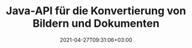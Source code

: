 ---
############################# Static ############################
layout: "product"
date: 2021-04-27T09:31:06+03:00
draft: false

product: "Conversion"
product_tag: "conversion"
platform: "Java"
platform_tag: "java"

############################# Head ############################
head_title: "Java-Dokumentkonvertierungs-API | Konvertieren Sie PDF Word Excel PPTX HTML-Bilder"
head_description: "Java-Dokumentkonvertierungs-API. Konvertieren Sie PDF Word DOC DOCX, Excel-Arbeitsblatt, PPT PPTX, HTML, PSD, MPT MPP, E-Mail MSG EMLX, XML und Bilddateiformate."

############################# Header ############################
title: "Java-API für die Konvertierung von Bildern und Dokumenten"
description: "Native Java-API zur Integration der Dokumentkonvertierungsfunktion in Java-Anwendungen, die mehr als 80 Dokument- und Bilddateiformate unterstützt."
button:
    enable: true
    icon: "fas fa-arrow-down"
    label: "Download kostenlose Testversion"
    link: "https://downloads.groupdocs.com/conversion/java"

############################# SubMenu ############################
submenu:
    enable: true
    
    left:
        img_alt: "GroupDocs.Conversion for Java"
        image: "/border/groupdocs-conversion-java.svg"
        product: "GroupDocs.Conversion"
        platform: "Java"

    middle:
        button:
            # button loop
            - link: "#overview"
              text: "Überblick"

            # button loop
            - link: "#features"
              text: "Merkmale"

            # button loop
            - link: "#support"
              text: "Support"

            # button loop
            - link: "https://products.groupdocs.app/conversion"
              text: "Live Demo"

            # button loop
            - link: "https://purchase.groupdocs.com/pricing/conversion/java"
              text: "Preisgestaltung"

    right:
        link_download: "https://downloads.groupdocs.com/conversion"
        link_learn: "https://docs.groupdocs.com/conversion/java/"
        link_buy: "https://purchase.groupdocs.com"

############################# Überblick ############################
overview:
    enable: true
    content: |
      GroupDocs.Conversion for Java kombiniert einen leistungsstarken Satz von Dokumentenkonvertierungs-APIs, um Bilder und Dokumentformate in Ihren Java-Anwendungen anzuzeigen, ohne dass zusätzliche Software installiert werden muss. Es rastert die Dokumente nativ und konvertiert sie in SVG+HTML+CSS, um die Qualität der Dokumentenanzeige zu verbessern und gleichzeitig eine High-Fidelity-Ausgabe in Echttext zu liefern. Verwenden der Dokumenten-Rendering-API – schnelles Anzeigen von PDF-, HTML-, XML-, Microsoft Office Word-, Excel-Arbeitsblättern, PowerPoint-Präsentationen, Outlook-E-Mails, Visio-Diagrammen, Project, Metadateien, Bildern und verschiedenen anderen Dateiformaten mit Leichtigkeit und weniger Programmierrisiken. Es kann auch passwortgeschützte Dateien anzeigen und nach dem Rendern die Dokumentdarstellung als HTML-, Bild- oder PDF-Formular erhalten. Unsere Dateikonvertierungsbibliothek ist sehr anpassbar, da Sie das gesamte Dokument anzeigen oder teilweise rendern können, um den Prozess zu beschleunigen. Über GroupDocs.Conversion for Java API können Sie Seiten oder bestimmte Zellbereiche in einer Tabelle anzeigen oder sogar eine einzelne Dokumentebene in Formaten wie PDF und CAD rendern.
        
      GroupDocs.Conversion for Java API ermöglicht Ihnen, Dokumente mit/ohne Anmerkungen oder Kommentare für unterstützte Dateiformate zu rendern. Außerdem können Sie benutzerdefinierte Schriftartenverzeichnisse hinzufügen und grundlegende Dokumentinformationen wie Dateityp, Erweiterung, Name, Seitenzahl usw. extrahieren.
        
      GroupDocs.Conversion for Java ist mit allen Java-Versionen kompatibel und unterstützt gängige Betriebssysteme (Windows, Linux, macOS), die Java-Runtime ausführen können.
    tabs:
      enable: true   
      
      ## TAB ONE ##
      tab_one:
        description: |
          Nachfolgend finden Sie eine Übersicht über GroupDocs.Conversion für Java:

        right:
          enable: true
          icon: "fab fa-html5"
          title: "Überblick"
          content: |
            * Dateityp automatisch erkennen
            * Dokumente konvertieren
            * Tabellenkalkulationen konvertieren
            * Konvertieren Sie Präsentationen
            * Konvertieren Sie PDF-Dokumente
            * Rasterbilder konvertieren
            * Konvertieren Sie HTML-Dokumente
            * Konvertieren Sie PSD-Dokumente
            * CAD-Dokumente konvertieren
            * Wasserzeichen konfigurieren
            * Passwortschutz anwenden
            * Maßgeschneiderte Konvertierung
      
      ## TAB TWO ##
      tab_two:
        description: |
          GroupDocs.Conversion für Java unterstützt die Konvertierung zwischen allen gängigen und häufig verwendeten [Dokumentdateiformaten](https://docs.groupdocs.com/conversion/java/supported-document-formats/).

        left:
          enable: true
          table:
            # table loop
            - title: "Konvertieren von:"
              content: |
                * **Dokumente**: DOC, DOCX, DOCM, DOT, DOTX, DOTM, RTF, TXT, ODT, OTT
                * **Tabellen**: XLS, XLSX, XLSM, XLSB, CSV, XLS2003, ODS, TSV, XLT, XLTX, XLTM, XLAM, FODS, SXC
                * **Präsentationen**: PPT, PPTX, PPS, PPSX, ODP, POT, POTX, POTM, PPTM, PPSM, FODP
                * **Bilder**: TIF, TIFF, JPG, JPEG, PNG, GIF, BMP, ICO, DIB, JPC, JPEG-LS, JPEG2000
                * **Tragbar**: PDF, XPS, OXPS, EPUB
                * **HTML**: HTM, HTML, MHTML
                * **Metadateien**: EMZ, WMZ
                * **PhotoShop**: PSD
                * **Projekt**: MPP, MPT, MPX
                * **Ausblick**: PST, OST
                * **E-Mail**: MSG, EML, EMLX
                * **Diagramme**: VSD, VSDX, VSDM, VSS, VSSM, VST, VSTM, VSX, VTX, VDW, VDX, SVG, SVGZ
                * **AutoCAD**: DXF, DWG, DWF, STL, IFC, DWT
                * **PostScript**: EPS, PS, PSL, CGM
                * **CorelDRAW**: CDR, CMX
                * **Andere**: VCF, PLT, LGS, OTG, MD, AI, LOG

        right:
          enable: true
          table:
            # table loop
            - title: "Konvertieren zu:"
              content: |
                * **Dokumente**: DOC, DOCX, DOCM, DOT, DOTX, DOTM, RTF, TXT, ODT, OTT
                * **Tabellen**: XLS, XLSX, XLSM, XLSB, CSV, XLS2003, TSV, XLTX, ODS, XLAM, FODS, DIF, SXC
                * **Präsentationen**: PPT, PPTX, PPS, PPSX, ODP, POTX, POTM, PPTM, PPSM, FODP
                * **Bilder**: TIF, TIFF, JPG, JPEG, PNG, GIF, BMP, ICO, JPEG2000
                * **Metadateien**: EMF, WMF, EMZ, WMZ
                * **Diagramme**: SVGZ
                * **Tragbar**: PDF, XPS
                * **HTML**: HTM, HTML, MHTML
                * **Andere**: MD

      ## TAB THREE ##
      tab_three:
        description: |
          GroupDocs.Conversion for Java unterstützt das Folgen Betriebssysteme, Frameworks & Paket-Managers:
        
        left:
          enable: true
          table:
            # table loop
            - icon: "fab fa-windows"
              title: "Betriebssysteme"
              content: |
                * Microsoft Windows Desktop
                * Microsoft Windows Server
                * Linux
                * MacOS

            # table loop
            - icon: "fas fa-code"
              title: "Unterstützte Frameworks"
              content: |
                * Java 7 (1.7) und höher

        right:
          enable: true
          table:
            # table loop
            - icon: "fas fa-cogs"
              title: "Entwicklungsumgebungen"
              content: |
                * NetBeans
                * IntelliJ IDEA
                * Eclipse
            # table loop
            - icon: "fas fa-tools"
              title: "Build-Automatisierungstool"
              content: |
                * Maven

############################# Merkmale ############################
features:
    enable: true
    title: "GroupDocs.Conversion für Java-Funktionen"

    feature:
      # feature loop
      - icon: "fas fa-copy"
        content: "Einfache Integration & Metered Licensing"

      # feature loop
      - icon: "fas fa-eye"
        content: "Wenden Sie den Standardzoom während der Konvertierung in Wörter, Folien oder Zellen an"

      # feature loop
      - icon: "fas fa-bolt"
        content: "Konvertierung in/aus den gängigsten Rasterbildformaten und Angabe von Bild-DPI, -Höhe und -Breite"
      
      # feature loop
      - icon: "fas fa-file-powerpoint"
        content: "Möglichkeit zum Graustufen von PDF, Drehen von PDF und Bild während der Konvertierung"

      # feature loop
      - icon: "fas fa-code"
        content: "Festlegen und Festlegen des Wasserzeichens im konvertierten Dokument als Hintergrund"

      # feature loop
      - icon: "fas fa-cloud"
        content: "Wasserzeichen konfigurieren Transparency & Custom Font Directories"

      # feature loop
      - icon: "fas fa-remove-format"
        content: "Geben Sie die Standardschriftart an, um fehlende Schriftarten beim Konvertieren von Dokumenten und Tabellen zu ersetzen"

      # feature loop
      - icon: "fas fa-comment-slash"
        content: "Konvertieren und Ausgabe als Pfad oder IO-Stream abrufen"

      # feature loop
      - icon: "fas fa-location-arrow"
        content: "Löschen Sie während der Konvertierung Kommentare aus Folien und behalten Sie Gitterlinien beim Konvertieren von Tabellenkalkulationen bei"

      # feature loop
      - icon: "fas fa-border-all"
        content: "Geben Sie den Zellbereich in der Tabelle für die Konvertierung an und konvertieren Sie bestimmte Seiten des Dokuments in PDF"

      # feature loop
      - icon: "fas fa-wrench"
        content: "Konvertieren Sie die Tabelle, indem Sie leere Zeilen und Spalten überspringen und versteckte Blätter anzeigen"

      # feature loop
      - icon: "fas fa-columns"
        content: "Zählen Sie die Gesamtseiten eines Dokuments und geben Sie das Dokumentkennwort während der Konvertierung an"

      # feature loop
      - icon: "fas fa-file-word"
        content: "Option zum Löschen von PDF-Anmerkungen"

      # feature loop
      - icon: "fas fa-envelope"
        content: "Automatische Erkennung des Quelldokumenttyps und Abrufen aller möglichen Konvertierungen während der Streaming-Konvertierung"

      # feature loop
      - icon: "fas fa-print"
        content: "Holen Sie sich während der HTML-Konvertierung jede Seite in einem separaten Stream"

      # feature loop
      - icon: "fas fa-file-archive"
        content: "Konvertieren Sie Word-Dokumente mit Track Changes & Show/Hide Markup"

      # feature loop
      - icon: "fas fa-lock"
        content: "Holen Sie sich alle Layouts für den CAD-Dokumenttyp und geben Sie an, welches Layout aus einem CAD-Dokument konvertiert werden soll"

      # feature loop
      - icon: "fas fa-file-code"
        content: "Legen Sie für jedes Layout aus einem CAD-Dokument eine spezifische Breite und Höhe fest"
      
      # feature loop
      - icon: "fas fa-fill-drip"
        content: "Stellen Sie die Zeitzone des SENT-Felds beim Konvertieren von E-Mail ein"

      # feature loop
      - icon: "fas fa-file-excel"
        content: "Konvertieren Sie mehrseitige TIFF-Bilddateien in PDF"

      # feature loop
      - icon: "fas fa-heading"
        content: "Passen Sie Helligkeit, Kontrast und Gamma beim Konvertieren eines Dokuments in ein Bild an"

      # feature loop
      - icon: "fas fa-project-diagram"
        content: "Konvertieren Sie XML-Dokumente ohne Transformation"

      # feature loop
      - icon: "fas fa-cube"
        content: "Konvertieren Sie Anhänge aus einem Mail-Dokument"

    more_feature:
      # more_feature_loop
      - title: "Dokument von URL oder Pfad zur Konvertierung lesen"
        content: |
          Mit GroupDocs.Conversion for Java API können Sie Eingabedokumente sowohl aus einem Dateipfad als auch aus einer URL lesen. Während Sie das Ausgabedokument als Datei speichern oder die Ausgabe direkt in einen Stream senden können.
      
      # more_feature_loop
      - title: "Einfache Dokumentenformatkonvertierung mit Java"
        content: |
          Mit GroupDocs.Conversion for Java API können Sie das Dateiformat einer Vielzahl von Dokumenttypen konvertieren. Hier werden Ihnen einige Codezeilen präsentiert, um eine grundlegende Dokumentenkonvertierung mit Java durchzuführen.

          ```java
          ConversionConfig config = new ConversionConfig();
          config.setStoragePath(storagePath);

          ConversionHandler conversionHandler = new ConversionHandler(config);
          ImageSaveOptions saveOptions = new ImageSaveOptions();
          saveOptions.setConvertFileType(ImageSaveOptions.ImageFileType.PSD);
          PsdOptions psdOptions = new PsdOptions();
          psdOptions.setColorMode(PsdOptions.ColorModes.GRAYSCALE);
          psdOptions.setCompressionMethod(PsdOptions.CompressionMethods.RAW);
          ConvertedDocument result = conversionHandler. convert(sourceFileName, saveOptions);
          result.save(sourceFileName + "." + result.getFileType());
          ```

      # more_feature_loop
      - title: "Umfassender technischer Support"
        content: "GroupDocs.Conversion für Java ist eine einfache und auf den Punkt gebrachte API, die Sie ganz einfach in Ihre Java-basierten Anwendungen integrieren können. Damit Sie jedoch im Handumdrehen einsatzbereit sind, bieten wir auch leicht verständliche Codebeispiele und eine umfassende API-Dokumentation."

############################# Support ############################
support:
    enable: true

############################# Solutions ############################
solutions:
    enable: true
    title: "GroupDocs.Conversion bietet APIs zum Anzeigen von Dokumenten für andere beliebte Entwicklungsumgebungen"

    solution:
        # solution loop
        - img_alt: "GroupDocs.Conversion for .NET"
          image: "/border/groupdocs-comparison-net.svg"
          product: "GroupDocs.Conversion"
          platform: ".NET"
          link: "/conversion/net/"

############################# Back to top ###############################
back_to_top:
  enable: true
---